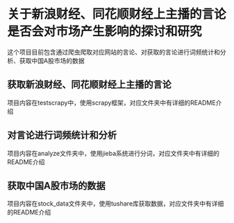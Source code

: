 # 关于新浪财经、同花顺财经上主播的言论是否会对市场产生影响的探讨和研究
这个项目目前包含通过爬虫爬取对应网站的言论、对获取的言论进行词频统计和分析、获取中国A股市场的数据

## 获取新浪财经、同花顺财经上主播的言论
项目内容在testscrapy中，使用scrapy框架，对应文件夹中有详细的README介绍

## 对言论进行词频统计和分析
项目内容在analyze文件夹中，使用jieba系统进行分词，对应文件夹中有详细的README介绍

## 获取中国A股市场的数据
项目内容在stock_data文件夹中，使用tushare库获取数据，对应文件夹中有详细的README介绍